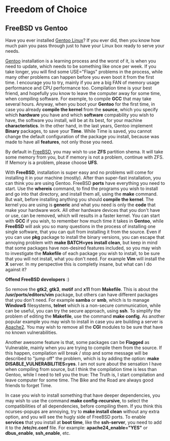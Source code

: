# Freedom of Choice 

## FreeBSD vs Gentoo

Have you ever installed [Gentoo Linux](https://www.gentoo.org/)? If you ever did, then you know how much pain you pass through just to have your Linux box ready to serve your needs. 

[Gentoo](./blog/distros/gentoo.md) installation is a learning process and the worst of it, is when you need to update, which needs to be something like once per week. If you take longer, you will find some USE="Flags" problems in the process, while many other problems can happen before you even boot it from the first time. I encourage you to try, mainly if you are a big FAN of memory usage performance and CPU performance too. Compilation time is your best friend, and hopefully you know to leave the computer away for some time, when compiling software. For exemple, to compile **GCC** that may take several hours. Anyway, when you boot your **Gentoo** for the first time, in case you already **compile the kernel** from the **source**, which you specify which **hardware** you have and which **software** compability you wish to have, the software you install, will be at its best, for your machine **characteristics**. In the other hand, in the last years, Gentoo implement **Binary** packages, to save your **Time**. While Time is saved, you cannot change the default configuration of the package you install, because was made to have all **features**, not only those you need. 

By default in [FreeBSD](https://www.freebsd.org/), you may wish to use **ZFS** partition shema. It will take some memory from you, but if memory is not a problem, continue with ZFS. If Memory is a problem, please choose **UFS**.

With **FreeBSD**, installation is super easy and no problems will come for installing it in your machine (mostly). After than super-fast installation, you can think you are using Gentoo. FreeBSD **ports** have everything you need to start. Use the **whereis** command, to find the programs you wish to install and go into that directory, and install them all, using the **make** command. But wait, before installing anything you should **compile the kernel**. The kernel you are using is **generic** and what you need is only the **code** that make your hardware work. All other hardware devices that you don't have or use, can be removed, which will results in a faster kernel. You can start with **GCC** if you wish, to remember how much time it takes in **Gentoo**, while **FreeBSD** will ask you so many questions in the process of installing one single software, that you can quit from installing it from the source. Even if you can use **pkg** package to install the binary versions, you can escape that annoying problem with **make BATCH=yes install clean**, but keep in mind that some packages have non-desired features included, so you may wish to investigate the **Makefile** of each package you wish to install, to be sure that you will not install, what you don't need. For example **Vim** will install the **X** server. In my perspective this is completly insane, but what can I do against it? 

**Offend FreeBSD developers** :)  

 So remove the **gtk2**, **gtk3**, **motif** and **x11** from **Makefile**.  This is about the **/usr/ports/editors/vim** package, but others can have different packages that you don't need. For example **samba** or **smb**, which is to manage **Window$** filesystems, **telnet** which is a non-secure communication, while can be useful, you can try the secure approach, using **ssh**. To simplify the problem of editing the **Makefile**, use the command **make config**. As another popular example you may wish to install in case you are building a server is [Apache2](https://httpd.apache.org/). You may wish to remove all the **CGI** modules to be sure that have no known vulnerabilities. 

Another awesome feature is that, some packages can be **Flagged** as Vulnerable, mainly when you are trying to compile them from the source. If this happen, compilation will break / stop and some message will be described to "jump off" the problem, which is by adding the option: **make DISABLE_VULNERABILITIES=yes**. I am not sure about the sensation I have when compiling from source, but I think the compilation time is less than Gentoo, while I need to tell you the true: The Truth is, I start compilation and leave computer for some time. The Bike and the Road are always good friends to forget Time.

In case you wish to install something that have deeper dependencies, you may wish to use the command **make config-recursive**, to select the compatibilities of all dependencies, before compiling them. If you think this ncurses-popups are annoying, try to **make install clean** without any extra option, and you will see the hugly side of FreeBSD ports. To enable **services** that you install at **boot time**, like the **ssh-server**, you need to add it to the **/etc/rc.conf** file. For example: **apache24_enable="YES"** or **dbus_enable**, **ssh_enable**, etc.
